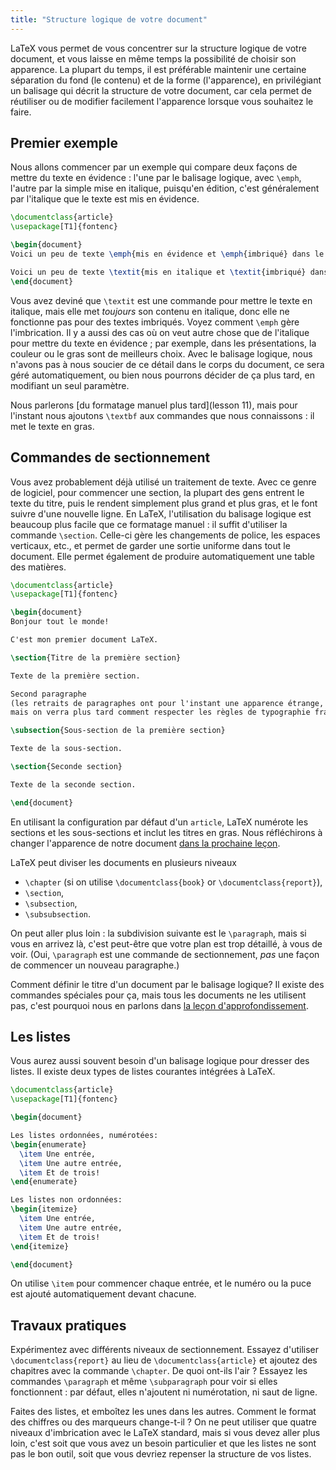 ```yaml
---
title: "Structure logique de votre document"
---
```


LaTeX vous permet de vous concentrer sur la structure logique de votre document,
et vous laisse en même temps la possibilité de choisir son apparence. La plupart
du temps, il est préférable maintenir une certaine séparation du fond (le
contenu) et de la forme (l'apparence), en privilégiant un balisage qui décrit la
structure de votre document, car cela permet de réutiliser ou de modifier
facilement l'apparence lorsque vous souhaitez le faire.


## Premier exemple

Nous allons commencer par un exemple qui compare deux façons de mettre du texte
en évidence : l'une par le balisage logique, avec `\emph`, l'autre par la simple
mise en italique, puisqu'en édition, c'est généralement par l'italique que le
texte est mis en évidence.


```latex
\documentclass{article}
\usepackage[T1]{fontenc}

\begin{document}
Voici un peu de texte \emph{mis en évidence et \emph{imbriqué} dans le reste}.

Voici un peu de texte \textit{mis en italique et \textit{imbriqué} dans le reste}.
\end{document}
```

Vous avez deviné que `\textit` est une commande pour mettre le texte en italique,
mais elle met _toujours_ son contenu en italique, donc elle ne fonctionne pas
pour des textes imbriqués. Voyez comment `\emph` gère l'imbrication. Il y a
aussi des cas où on veut autre chose que de l'italique pour mettre du texte en
évidence ; par exemple, dans les présentations, la couleur ou le gras sont de
meilleurs choix. Avec le balisage logique, nous n'avons pas à nous soucier de ce
détail dans le corps du document, ce sera géré automatiquement, ou bien nous
pourrons décider de ça plus tard, en modifiant un seul paramètre.

Nous parlerons [du formatage manuel plus tard](lesson 11), mais pour l'instant
nous ajoutons `\textbf` aux commandes que nous connaissons : il met le texte
en gras.


## Commandes de sectionnement

Vous avez probablement déjà utilisé un traitement de texte. Avec ce genre de
logiciel, pour commencer une section, la plupart des gens entrent le texte du
titre, puis le rendent simplement plus grand et plus gras, et le font suivre d'une nouvelle
ligne. En LaTeX, l'utilisation du balisage logique est beaucoup plus facile que
ce formatage manuel : il suffit d'utiliser la commande `\section`. Celle-ci gère
les changements de police, les espaces verticaux, etc., et permet de garder une
sortie uniforme dans tout le document. Elle permet également de produire
automatiquement une table des matières.

```latex
\documentclass{article}
\usepackage[T1]{fontenc}

\begin{document}
Bonjour tout le monde!

C'est mon premier document LaTeX.

\section{Titre de la première section}

Texte de la première section.

Second paragraphe
(les retraits de paragraphes ont pour l'instant une apparence étrange,
mais on verra plus tard comment respecter les règles de typographie françaises).

\subsection{Sous-section de la première section}

Texte de la sous-section.

\section{Seconde section}

Texte de la seconde section.

\end{document}
```

En utilisant la configuration par défaut d'un `article`, LaTeX numérote les
sections et les sous-sections et inclut les titres en gras. Nous réfléchirons
à changer l'apparence de notre document [dans la prochaine leçon](lesson-05).

LaTeX peut diviser les documents en plusieurs niveaux

- `\chapter` (si on utilise `\documentclass{book}` or `\documentclass{report}`),
- `\section`,
- `\subsection`,
- `\subsubsection`.

On peut aller plus loin : la subdivision suivante est le `\paragraph`, mais si
vous en arrivez là, c'est peut-être que votre plan est trop détaillé, à vous de
voir. (Oui, `\paragraph` est une commande de sectionnement, _pas_ une façon de
commencer un nouveau paragraphe.)

Comment définir le titre d'un document par le balisage logique? Il existe des
commandes spéciales pour ça, mais tous les documents ne les utilisent pas,
c'est pourquoi nous en parlons dans [la leçon d'approfondissement](more-04).


## Les listes

Vous aurez aussi souvent besoin d'un balisage logique pour dresser des listes.
Il existe deux types de listes courantes intégrées à LaTeX.

```latex
\documentclass{article}
\usepackage[T1]{fontenc}

\begin{document}

Les listes ordonnées, numérotées:
\begin{enumerate}
  \item Une entrée,
  \item Une autre entrée,
  \item Et de trois!
\end{enumerate}

Les listes non ordonnées:
\begin{itemize}
  \item Une entrée,
  \item Une autre entrée,
  \item Et de trois!
\end{itemize}

\end{document}
```

On utilise `\item` pour commencer chaque entrée, et le numéro ou la puce est
ajouté automatiquement devant chacune.


## Travaux pratiques

Expérimentez avec différents niveaux de sectionnement. Essayez d'utiliser
`\documentclass{report}` au lieu de `\documentclass{article}` et ajoutez des
chapitres avec la commande `\chapter`. De quoi ont-ils l'air ? Essayez les
commandes `\paragraph` et même `\subparagraph` pour voir si elles fonctionnent :
par défaut, elles n'ajoutent ni numérotation, ni saut de ligne.

Faites des listes, et emboîtez les unes dans les autres. Comment le format des
chiffres ou des marqueurs change-t-il ? On ne peut utiliser que quatre niveaux
d'imbrication avec le LaTeX standard, mais si vous devez aller plus loin, c'est
soit que vous avez un besoin particulier et que les listes ne sont pas le bon
outil, soit que vous devriez repenser la structure de vos listes.
